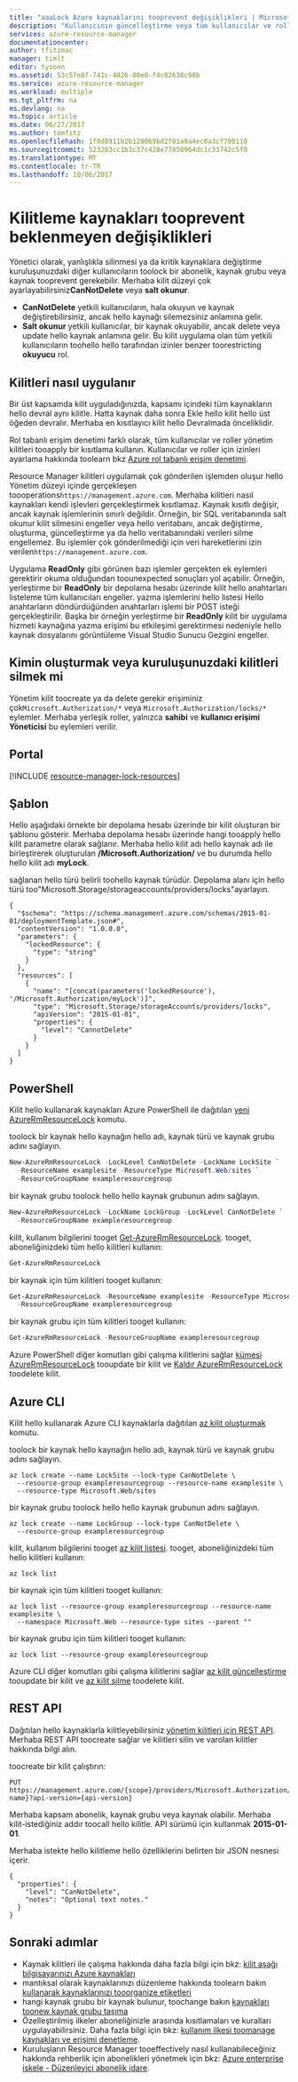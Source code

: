 ```yaml
---
title: "aaaLock Azure kaynaklarını tooprevent değişiklikleri | Microsoft Docs"
description: "Kullanıcının güncelleştirme veya tüm kullanıcılar ve roller için bir kilit uygulayarak kritik Azure kaynakları silmesini engeller."
services: azure-resource-manager
documentationcenter: 
author: tfitzmac
manager: timlt
editor: tysonn
ms.assetid: 53c57e8f-741c-4026-80e0-f4c02638c98b
ms.service: azure-resource-manager
ms.workload: multiple
ms.tgt_pltfrm: na
ms.devlang: na
ms.topic: article
ms.date: 06/27/2017
ms.author: tomfitz
ms.openlocfilehash: 1f0d8911b2b129069bd2f01a9a4ec0a3cf700118
ms.sourcegitcommit: 523283cc1b3c37c428e77850964dc1c33742c5f0
ms.translationtype: MT
ms.contentlocale: tr-TR
ms.lasthandoff: 10/06/2017
---
```

# <a name="lock-resources-tooprevent-unexpected-changes"></a>Kilitleme kaynakları tooprevent beklenmeyen değişiklikleri 
Yönetici olarak, yanlışlıkla silinmesi ya da kritik kaynaklara değiştirme kuruluşunuzdaki diğer kullanıcıların toolock bir abonelik, kaynak grubu veya kaynak tooprevent gerekebilir. Merhaba kilit düzeyi çok ayarlayabilirsiniz**CanNotDelete** veya **salt okunur**. 

* **CanNotDelete** yetkili kullanıcıların, hala okuyun ve kaynak değiştirebilirsiniz, ancak hello kaynağı silemezsiniz anlamına gelir. 
* **Salt okunur** yetkili kullanıcılar, bir kaynak okuyabilir, ancak delete veya update hello kaynak anlamına gelir. Bu kilit uygulama olan tüm yetkili kullanıcıların toohello hello tarafından izinler benzer toorestricting **okuyucu** rol. 

## <a name="how-locks-are-applied"></a>Kilitleri nasıl uygulanır

Bir üst kapsamda kilit uyguladığınızda, kapsamı içindeki tüm kaynakların hello devral aynı kilitle. Hatta kaynak daha sonra Ekle hello kilit hello üst öğeden devralır. Merhaba en kısıtlayıcı kilit hello Devralmada önceliklidir.

Rol tabanlı erişim denetimi farklı olarak, tüm kullanıcılar ve roller yönetim kilitleri tooapply bir kısıtlama kullanın. Kullanıcılar ve roller için izinleri ayarlama hakkında toolearn bkz [Azure rol tabanlı erişim denetimi](../active-directory/role-based-access-control-configure.md).

Resource Manager kilitleri uygulamak çok gönderilen işlemden oluşur hello Yönetim düzeyi içinde gerçekleşen toooperations`https://management.azure.com`. Merhaba kilitleri nasıl kaynakları kendi işlevleri gerçekleştirmek kısıtlamaz. Kaynak kısıtlı değişir, ancak kaynak işlemlerinin sınırlı değildir. Örneğin, bir SQL veritabanında salt okunur kilit silmesini engeller veya hello veritabanı, ancak değiştirme, oluşturma, güncelleştirme ya da hello veritabanındaki verileri silme engellemez. Bu işlemler çok gönderilmediği için veri hareketlerini izin verilen`https://management.azure.com`.

Uygulama **ReadOnly** gibi görünen bazı işlemler gerçekten ek eylemleri gerektirir okuma olduğundan toounexpected sonuçları yol açabilir. Örneğin, yerleştirme bir **ReadOnly** bir depolama hesabı üzerinde kilit hello anahtarları listeleme tüm kullanıcıları engeller. yazma işlemlerini hello listesi Hello anahtarların döndürdüğünden anahtarları işlemi bir POST isteği gerçekleştirilir. Başka bir örneğin yerleştirme bir **ReadOnly** kilit bir uygulama hizmeti kaynağına yazma erişimi bu etkileşimi gerektirmesi nedeniyle hello kaynak dosyalarını görüntüleme Visual Studio Sunucu Gezgini engeller.

## <a name="who-can-create-or-delete-locks-in-your-organization"></a>Kimin oluşturmak veya kuruluşunuzdaki kilitleri silmek mi
Yönetim kilit toocreate ya da delete gerekir erişiminiz çok`Microsoft.Authorization/*` veya `Microsoft.Authorization/locks/*` eylemler. Merhaba yerleşik roller, yalnızca **sahibi** ve **kullanıcı erişimi Yöneticisi** bu eylemleri verilir.

## <a name="portal"></a>Portal
[!INCLUDE [resource-manager-lock-resources](../../includes/resource-manager-lock-resources.md)]

## <a name="template"></a>Şablon
Hello aşağıdaki örnekte bir depolama hesabı üzerinde bir kilit oluşturan bir şablonu gösterir. Merhaba depolama hesabı üzerinde hangi tooapply hello kilit parametre olarak sağlanır. Merhaba hello kilit adı hello kaynak adı ile birleştirerek oluşturulan **/Microsoft.Authorization/** ve bu durumda hello hello kilit adı **myLock**.

sağlanan hello türü belirli toohello kaynak türüdür. Depolama alanı için hello türü too"Microsoft.Storage/storageaccounts/providers/locks"ayarlayın.

    {
      "$schema": "https://schema.management.azure.com/schemas/2015-01-01/deploymentTemplate.json#",
      "contentVersion": "1.0.0.0",
      "parameters": {
        "lockedResource": {
          "type": "string"
        }
      },
      "resources": [
        {
          "name": "[concat(parameters('lockedResource'), '/Microsoft.Authorization/myLock')]",
          "type": "Microsoft.Storage/storageAccounts/providers/locks",
          "apiVersion": "2015-01-01",
          "properties": {
            "level": "CannotDelete"
          }
        }
      ]
    }

## <a name="powershell"></a>PowerShell
Kilit hello kullanarak kaynakları Azure PowerShell ile dağıtılan [yeni AzureRmResourceLock](/powershell/module/azurerm.resources/new-azurermresourcelock) komutu.

toolock bir kaynak hello kaynağın hello adı, kaynak türü ve kaynak grubu adını sağlayın.

```powershell
New-AzureRmResourceLock -LockLevel CanNotDelete -LockName LockSite `
  -ResourceName examplesite -ResourceType Microsoft.Web/sites `
  -ResourceGroupName exampleresourcegroup
```

bir kaynak grubu toolock hello hello kaynak grubunun adını sağlayın.

```powershell
New-AzureRmResourceLock -LockName LockGroup -LockLevel CanNotDelete `
  -ResourceGroupName exampleresourcegroup
```

kilit, kullanım bilgilerini tooget [Get-AzureRmResourceLock](/powershell/module/azurerm.resources/get-azurermresourcelock). tooget, aboneliğinizdeki tüm hello kilitleri kullanın:

```powershell
Get-AzureRmResourceLock
```

bir kaynak için tüm kilitleri tooget kullanın:

```powershell
Get-AzureRmResourceLock -ResourceName examplesite -ResourceType Microsoft.Web/sites `
  -ResourceGroupName exampleresourcegroup
```

bir kaynak grubu için tüm kilitleri tooget kullanın:

```powershell
Get-AzureRmResourceLock -ResourceGroupName exampleresourcegroup
```

Azure PowerShell diğer komutları gibi çalışma kilitlerini sağlar [kümesi AzureRmResourceLock](/powershell/module/azurerm.resources/set-azurermresourcelock) tooupdate bir kilit ve [Kaldır AzureRmResourceLock](/powershell/module/azurerm.resources/remove-azurermresourcelock) toodelete kilit.

## <a name="azure-cli"></a>Azure CLI

Kilit hello kullanarak Azure CLI kaynaklarla dağıtılan [az kilit oluşturmak](/cli/azure/lock#create) komutu.

toolock bir kaynak hello kaynağın hello adı, kaynak türü ve kaynak grubu adını sağlayın.

```azurecli
az lock create --name LockSite --lock-type CanNotDelete \
  --resource-group exampleresourcegroup --resource-name examplesite \
  --resource-type Microsoft.Web/sites
```

bir kaynak grubu toolock hello hello kaynak grubunun adını sağlayın.

```azurecli
az lock create --name LockGroup --lock-type CanNotDelete \
  --resource-group exampleresourcegroup
```

kilit, kullanım bilgilerini tooget [az kilit listesi](/cli/azure/lock#list). tooget, aboneliğinizdeki tüm hello kilitleri kullanın:

```azurecli
az lock list
```

bir kaynak için tüm kilitleri tooget kullanın:

```azurecli
az lock list --resource-group exampleresourcegroup --resource-name examplesite \
  --namespace Microsoft.Web --resource-type sites --parent ""
```

bir kaynak grubu için tüm kilitleri tooget kullanın:

```azurecli
az lock list --resource-group exampleresourcegroup
```

Azure CLI diğer komutları gibi çalışma kilitlerini sağlar [az kilit güncelleştirme](/cli/azure/lock#update) tooupdate bir kilit ve [az kilit silme](/cli/azure/lock#delete) toodelete kilit.

## <a name="rest-api"></a>REST API
Dağıtılan hello kaynaklarla kilitleyebilirsiniz [yönetim kilitleri için REST API](https://docs.microsoft.com/rest/api/resources/managementlocks). Merhaba REST API toocreate sağlar ve kilitleri silin ve varolan kilitler hakkında bilgi alın.

toocreate bir kilit çalıştırın:

    PUT https://management.azure.com/{scope}/providers/Microsoft.Authorization/locks/{lock-name}?api-version={api-version}

Merhaba kapsam abonelik, kaynak grubu veya kaynak olabilir. Merhaba kilit-istediğiniz addır toocall hello kilitle. API sürümü için kullanmak **2015-01-01**.

Merhaba istekte hello kilitleme hello özelliklerini belirten bir JSON nesnesi içerir.

    {
      "properties": {
        "level": "CanNotDelete",
        "notes": "Optional text notes."
      }
    } 

## <a name="next-steps"></a>Sonraki adımlar
* Kaynak kilitleri ile çalışma hakkında daha fazla bilgi için bkz: [kilit aşağı bilgisayarınızı Azure kaynakları](http://blogs.msdn.com/b/cloud_solution_architect/archive/2015/06/18/lock-down-your-azure-resources.aspx)
* mantıksal olarak kaynaklarınızı düzenleme hakkında toolearn bakın [kullanarak kaynaklarınızı tooorganize etiketleri](resource-group-using-tags.md)
* hangi kaynak grubu bir kaynak bulunur, toochange bakın [kaynakları toonew kaynak grubu taşıma](resource-group-move-resources.md)
* Özelleştirilmiş ilkeler aboneliğinizle arasında kısıtlamaları ve kuralları uygulayabilirsiniz. Daha fazla bilgi için bkz: [kullanım ilkesi toomanage kaynakları ve erişimi denetleme](resource-manager-policy.md).
* Kuruluşların Resource Manager tooeffectively nasıl kullanabileceğiniz hakkında rehberlik için abonelikleri yönetmek için bkz: [Azure enterprise iskele - Düzenleyici abonelik idare](resource-manager-subscription-governance.md).

